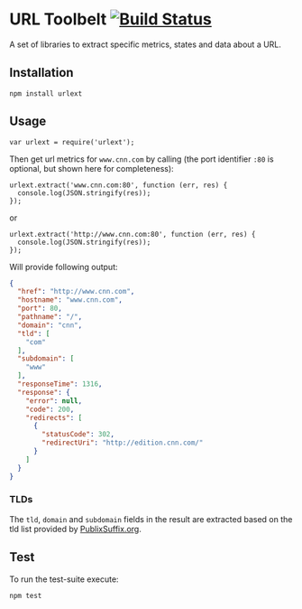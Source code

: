 URL Toolbelt [![Build Status](https://travis-ci.org/Woorank/node-url-tools.png?branch=master)](https://travis-ci.org/Woorank/node-url-tools)
============

A set of libraries to extract specific metrics, states and data about a URL.

## Installation

```node
npm install urlext
```

## Usage

```node
var urlext = require('urlext');
```

Then get url metrics for `www.cnn.com` by calling (the port identifier `:80` is optional, but shown here for completeness):

```node
urlext.extract('www.cnn.com:80', function (err, res) {
  console.log(JSON.stringify(res));
});
```
or

```node
urlext.extract('http://www.cnn.com:80', function (err, res) {
  console.log(JSON.stringify(res));
});
```

Will provide following output:
```json
{
  "href": "http://www.cnn.com",
  "hostname": "www.cnn.com",
  "port": 80,
  "pathname": "/",
  "domain": "cnn",
  "tld": [
    "com"
  ],
  "subdomain": [
    "www"
  ],
  "responseTime": 1316,
  "response": {
    "error": null,
    "code": 200,
    "redirects": [
      {
        "statusCode": 302,
        "redirectUri": "http://edition.cnn.com/"
      }
    ]
  }
}
```

### TLDs

The `tld`, `domain` and `subdomain` fields in the result are extracted based on the tld list provided by [PublixSuffix.org](http://publicsuffix.org).

## Test

To run the test-suite execute:

```
npm test
```
